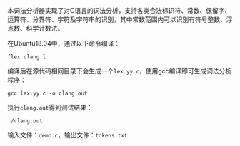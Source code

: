 本词法分析器实现了对C语言的词法分析，支持各类合法标识符、常数、保留字、运算符、分界符、字符及字符串的识别，其中常数范围内可以识别有符号整数、浮点数、科学计数法。

在Ubuntu18.04中，通过以下命令编译：

```
flex clang.l
```

编译后在源代码相同目录下会生成一个`lex.yy.c`，使用gcc编译即可生成词法分析程序：

```
gcc lex.yy.c -o clang.out
```


执行`clang.out`得到测试结果：

```
./clang.out
```

输入文件：`demo.c`，输出文件：`tokens.txt`